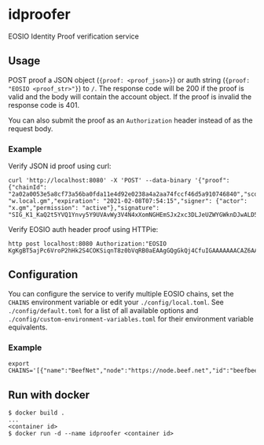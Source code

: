 # idproofer

EOSIO Identity Proof verification service

## Usage

POST proof a JSON object (`{proof: <proof_json>}`) or auth string (`{proof: "EOSIO <proof_str>"}`) to `/`. The response code will be 200 if the proof is valid and the body will contain the account object. If the proof is invalid the response code is 401.

You can also submit the proof as an `Authorization` header instead of as the request body.

### Example

Verify JSON id proof using curl:

```
curl 'http://localhost:8080' -X 'POST' --data-binary '{"proof": {"chainId": "2a02a0053e5a8cf73a56ba0fda11e4d92e0238a4a2aa74fccf46d5a910746840","scope": "w.local.gm","expiration": "2021-02-08T07:54:15","signer": {"actor": "x.gm","permission": "active"},"signature": "SIG_K1_KaQ2t5YVQ1Ynvy5Y9UVAvWy3V4N4xXomNGHEmSJx2xc3DLJeUZWYGWknDJwALD5ViuszfGrDeCNbCRH2ji1G3yGeX8g2FH"}}'
```

Verify EOSIO auth header proof using HTTPie:

```
http post localhost:8080 Authorization:"EOSIO KgKgBT5ajPc6VroP2hHk2S4COKSiqnT8z0bVqRB0aEAAgGQgGkQj4CfuIGAAAAAAACAZ6AAAAACo7TIyACArMDogI4G3insybxF7TaCj7OaF1rNJ9IVIlM+IJwPEswfZo/HA9dFyQQslFXYPMJ5BOnblfFNfk6lE5cxduCRz"
```

## Configuration

You can configure the service to verify multiple EOSIO chains, set the `CHAINS` environment variable or edit your `./config/local.toml`. See `./config/default.toml` for a list of all available options and `./config/custom-environment-variables.toml` for their environment variable equivalents.

### Example

```shell
export CHAINS='[{"name":"BeefNet","node":"https://node.beef.net","id":"beefbeefbeefbeefbeefbeefbeefbeefbeefbeefbeefbeefbeefbeefbeefbeef"}]'
```

## Run with docker

```
$ docker build .
...
<container id>
$ docker run -d --name idproofer <container id>
```
